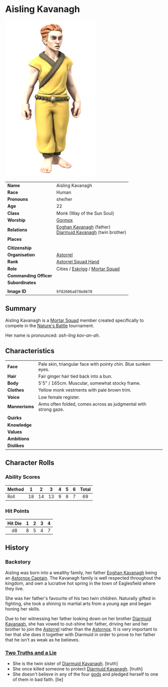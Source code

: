 # Aisling Kavanagh

<img src="https://raw.githubusercontent.com/jesskelsall/astarus-images/main/people/portraits/9f82606a878e8670.png" height="500" />

|||
| --- | --- |
| **Name** | Aisling Kavanagh | character.3
| **Race** | Human |
| **Pronouns** | she/her |
| **Age** | 22 |
| **Class** | Monk (Way of the Sun Soul) |
| **Worship** | [Gormox](../gods/deities/gormox.md) |
| **Relations** | [Eoghan Kavanagh](eoghan-kavanagh.md) (father)<br />[Diarmuid Kavanagh](diarmuid-kavanagh.md) (twin brother) |
| **Places** | |
|||
| **Citizenship** | |
| **Organisation** | [Astorrel](../organisations/astorrel/astorrel.md) |
| **Rank** | [Astorrel Squad Hand](../organisations/astorrel/ranks/astorrel-squad-hand.md) |
| **Role** | Cities / [Eskrigg](../places/cities/eskrigg.md) / [Mortar Squad](../organisations/astorrel/squads/mortar-squad.md) |
| **Commanding Officer** | |
| **Subordinates** | |
|||
| **Image ID** | `9f82606a878e8670` |

## Summary

Aisling Kavanagh is a [Mortar Squad](../organisations/astorrel/squads/mortar-squad.md) member created specifically to compete in the [Nature's Battle](../storylines/natures-battle.md) tournament.

Her name is pronounced: *ash-ling kav-an-ah*.

## Characteristics

| | |
| --- | --- |
| **Face** | Pale skin, triangular face with pointy chin. Blue sunken eyes. | characteristics.2
| **Hair** | Fair ginger hair tied back into a bun. |
| **Body** | 5'5" / 165cm. Muscular, somewhat stocky frame. |
| **Clothes** | Yellow monk vestments with pale brown trim. |
| **Voice** | Low female register. |
| **Mannerisms** | Arms often folded, comes across as judgmental with strong gaze. |
| | |
| **Quirks** | |
| **Knowledge** | |
| **Values** | |
| **Ambitions** | |
| **Dislikes** | |

## Character Rolls

### Ability Scores

| Method | 1 | 2 | 3 | 4 | 5 | 6 | Total |
| --- |:---:|:---:|:---:|:---:|:---:|:---:|:---:|
| Roll | 18 | 14 | 13 | 9 | 8 | 7 | 69 |

### Hit Points

| Hit Die | 1 | 2 | 3 | 4 |
|:---:|:---:|:---:|:---:|:---:|
| d8 | 8 | 5 | 4 | 7 |

## History

### Backstory

Aisling was born into a wealthy family, her father [Eoghan Kavanagh](eoghan-kavanagh.md) being an [Astornox Captain](../organisations/astornox/ranks/astornox-captain.md). The Kavanagh family is well respected throughout the kingdom, and own a lucrative hot spring in the town of Eaglesfield where they live.

She was her father's favourite of his two twin children. Naturally gifted in fighting, she took a shining to martial arts from a young age and began honing her skills.

Due to her witnessing her father looking down on her brother [Diarmuid Kavanagh](diarmuid-kavanagh.md), she has vowed to out-shine her father, driving her and her brother to join the [Astorrel](../organisations/astorrel/astorrel.md) rather than the [Astornox](../organisations/astornox/astornox.md). It is very important to her that she does it together with Diarmuid in order to prove to her father that he isn't as weak as he believes.

### [Two Truths and a Lie](../mechanics/roleplay/two-truths-and-a-lie.md)

- She is the twin sister of [Diarmuid Kavanagh](diarmuid-kavanagh.md). [truth]
- She once killed someone to protect [Diarmuid Kavanagh](diarmuid-kavanagh.md). [truth]
- She doesn't believe in any of the four [gods](../gods/gods.md) and pledged herself to one of them in bad faith. [lie]
